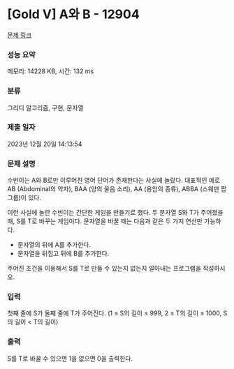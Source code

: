 # [Gold V] A와 B - 12904 

[문제 링크](https://www.acmicpc.net/problem/12904) 

### 성능 요약

메모리: 14228 KB, 시간: 132 ms

### 분류

그리디 알고리즘, 구현, 문자열

### 제출 일자

2023년 12월 20일 14:13:54

### 문제 설명

<p>수빈이는 A와 B로만 이루어진 영어 단어가 존재한다는 사실에 놀랐다. 대표적인 예로 AB (Abdominal의 약자), BAA (양의 울음 소리), AA (용암의 종류), ABBA (스웨덴 팝 그룹)이 있다.</p>

<p>이런 사실에 놀란 수빈이는 간단한 게임을 만들기로 했다. 두 문자열 S와 T가 주어졌을 때, S를 T로 바꾸는 게임이다. 문자열을 바꿀 때는 다음과 같은 두 가지 연산만 가능하다.</p>

<ul>
	<li>문자열의 뒤에 A를 추가한다.</li>
	<li>문자열을 뒤집고 뒤에 B를 추가한다.</li>
</ul>

<p>주어진 조건을 이용해서 S를 T로 만들 수 있는지 없는지 알아내는 프로그램을 작성하시오. </p>

### 입력 

 <p>첫째 줄에 S가 둘째 줄에 T가 주어진다. (1 ≤ S의 길이 ≤ 999, 2 ≤ T의 길이 ≤ 1000, S의 길이 < T의 길이)</p>

### 출력 

 <p>S를 T로 바꿀 수 있으면 1을 없으면 0을 출력한다.</p>


